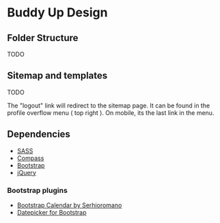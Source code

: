 # Buddy Up Design

## Folder Structure

TODO

## Sitemap and templates

TODO

The "logout" link will redirect to the sitemap page. It can be found in the profile overflow menu ( top right ). On mobile, its the last link in the menu.

## Dependencies

* [SASS](http://sass-lang.com)
* [Compass](http://compass-style.org)
* [Bootstrap](http://getbootstrap.com)
* [jQuery](http://jquery.com)

### Bootstrap plugins

* [Bootstrap Calendar by Serhioromano](http://bootstrap-calendar.azurewebsites.net)
* [Datepicker for Bootstrap](http://www.eyecon.ro/bootstrap-datepicker/?utm_source=twitterfeed&utm_medium=twitter)

